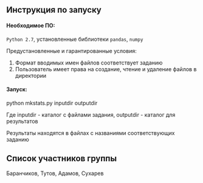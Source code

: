  ## Инструкция по запуску
 #### Необходимое ПО:
 
 `Python 2.7`, установленные библиотеки `pandas`, `numpy`
 
 Предустановленные и гарантированные условия: 
 
 1. Формат вводимых имен файлов соответствует заданию
 2. Пользователь имеет права на создание, чтение и удаление файлов в директории 
 
 #### Запуск: 
 
 python mkstats.py inputdir outputdir
 
 Где inputdir - каталог с файлами задания, outputdir - каталог для результатов
 
 Результаты находятся в файлах с названиями соответствующих заданию
 
 ## Список участников группы
 Баранчиков, Тутов, Адамов, Сухарев
